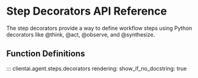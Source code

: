 # Step Decorators API Reference

The step decorators provide a way to define workflow steps using Python decorators like @think, @act, @observe, and @synthesize.

## Function Definitions

::: clientai.agent.steps.decorators
    rendering:
      show_if_no_docstring: true